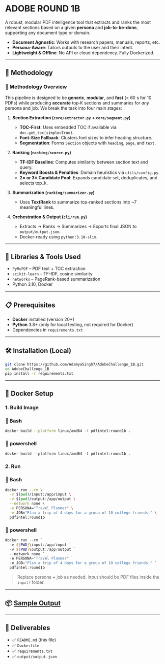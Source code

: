 # ADOBE ROUND 1B

A robust, modular PDF intelligence tool that extracts and ranks the most relevant sections based on a given **persona** and **job-to-be-done**, supporting any document type or domain.

- **Document Agnostic**: Works with research papers, manuals, reports, etc.
- **Persona-Aware**: Tailors outputs to the user and their intent.
- **Lightweight & Offline**: No API or cloud dependency. Fully Dockerized.

---

## 🧠 Methodology

### 🔎 Methodology Overview

This pipeline is designed to be **generic**, **modular**, and **fast** (< 60 s for 10 PDFs) while producing **accurate** top‐K sections and summaries for *any* persona and job. We break the task into four main stages:

1. **Section Extraction (`core/extractor.py` + `core/segment.py`)**  
   - **TOC-First**: Uses embedded TOC if available via `doc.get_toc(simple=True)`.
   - **Font-Size Fallback**: Clusters font sizes to infer heading structure.
   - **Segmentation**: Forms `Section` objects with `heading`, `page`, and `text`.

2. **Ranking (`ranking/scorer.py`)**  
   - **TF-IDF Baseline**: Computes similarity between section text and query.
   - **Keyword Boosts & Penalties**: Domain heuristics via `utils/config.py`.
   - **2× or 3× Candidate Pool**: Expands candidate set, deduplicates, and selects top_k.

3. **Summarization (`ranking/summarizer.py`)**  
   - Uses **TextRank** to summarize top-ranked sections into ~7 meaningful lines.

4. **Orchestration & Output (`cli/run.py`)**  
   - Extracts → Ranks → Summarizes → Exports final JSON to `output/output.json`.
   - Docker-ready using `python:3.10-slim`.

---

## 🧰 Libraries & Tools Used

- `PyMuPDF` – PDF text + TOC extraction
- `scikit-learn` – TF-IDF, cosine similarity
- `networkx` – PageRank-based summarization
- Python 3.10, Docker

---

## 📋 Prerequisites

- **Docker** installed (version 20+)
- **Python** 3.8+ (only for local testing, not required for Docker)
- Dependencies in `requirements.txt`

---

## 🛠️ Installation (Local)
```bash
git clone https://github.com/AdamyaSingh7/AdobeChallenge_1B.git
cd AdobeChallenge_1B
pip install -r requirements.txt
```

---

## 🐳 Docker Setup

### 1. Build Image
### 🔧 Bash
```bash
docker build --platform linux/amd64 -t pdfintel:round1b .
```
### 🔧 powershell
```powershell
docker build --platform linux/amd64 -t pdfintel:round1b .
```

### 2. Run
### 🔧 Bash
```bash
docker run --rm \
  -v $(pwd)/input:/app/input \
  -v $(pwd)/output:/app/output \
  --network none \
  -e PERSONA="Travel Planner" \
  -e JOB="Plan a trip of 4 days for a group of 10 college friends." \
  pdfintel:round1b
```
### 🔧 powershell
```powershell
docker run --rm `
  -v ${PWD}\input:/app/input `
  -v ${PWD}\output:/app/output `
  --network none `
  -e PERSONA="Travel Planner" `
  -e JOB="Plan a trip of 4 days for a group of 10 college friends." `
  pdfintel:round1b
```

> Replace persona + job as needed. Input should be PDF files inside the `input/` folder.

---

## 📦 [Sample Output](output/output.json)

---

## 📎 Deliverables

- ✅ `README.md` (this file)
- ✅ `Dockerfile`
- ✅ `requirements.txt`
- ✅ `output/output.json`
